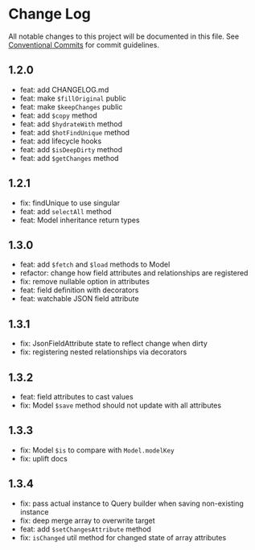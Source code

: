 # Change Log

All notable changes to this project will be documented in this file.
See [Conventional Commits](https://conventionalcommits.org) for commit guidelines.


## 1.2.0

- feat: add CHANGELOG.md
- feat: make `$fillOriginal` public
- feat: make `$keepChanges` public
- feat: add `$copy` method
- feat: add `$hydrateWith` method
- feat: add `$hotFindUnique` method
- feat: add lifecycle hooks
- feat: add `$isDeepDirty` method
- feat: add `$getChanges` method


## 1.2.1

* fix: findUnique to use singular
* feat: add `selectAll` method
* feat: Model inheritance return types


## 1.3.0

* feat: add `$fetch` and `$load` methods to Model
* refactor: change how field attributes and relationships are registered
* fix: remove nullable option in attributes
* feat: field definition with decorators
* feat: watchable JSON field attribute


## 1.3.1

* fix: JsonFieldAttribute state to reflect change when dirty
* fix: registering nested relationships via decorators


## 1.3.2

* feat: field attributes to cast values
* fix: Model `$save` method should not update with all attributes

## 1.3.3

* fix: Model `$is` to compare with `Model.modelKey`
* fix: uplift docs


## 1.3.4

* fix: pass actual instance to Query builder when saving non-existing instance
* fix: deep merge array to overwrite target
* feat: add `$setChangesAttribute` method
* fix: `isChanged` util method for changed state of array attributes
